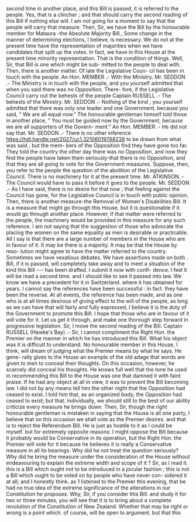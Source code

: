 second time in another place, and this Bill is passed, it is referred to the people. Yes, that is a clincher ; and that should carry the second reading of this Bill if nothing else will. I am not going for a moment to say that the people will carry that measure. Then, Sir, we have the Bill by the honourable member for Mataura -the Absolute Majority Bill., Some change in the manner of determining elections, I believe, is necessary. We do not at the present time have the representation of majorities when we have candidates that split up the votes. In fact, we have in this House at the present time minority representation. That is the condition of things. Well, Sir, that Bill is one which might be sub- mitted to the people to deal with. Then, there is another matter. Of late the Legislative Coun- cil has been in touch with the people. An Hon. MEMBER .- With the Ministry. Mr. SEDDON .- The Ministry is in touch with the people, and you yourself admitted that when you said there was no Opposition. There- fore, if the Legislative Council carry out the behests of the people Captain RUSSELL .- The behests of the Ministry. Mr. SEDDON .- Nothing of the kind ; you yourself admitted that there was only one leader and one Government, because you said, " We are all equal now." The honourable gentleman himself told those in another place, " You must be guided now by the Government, because we are all supporters of the Govern- ment." An Hon. MEMBER .- He did not say that. Mr. SEDDON .- There is no other inference https://hdl.handle.net/2027/uc1.32106019788238 to be drawn from what was said ; but the mem- bers of the Opposition find they have gone too far. They told the country the other day there was no Opposition, and now they find the people have taken them seriously-that there is no Opposition, and that they are all going to vote for the Government measures. Suppose, then, you refer to the people the question of the abolition of the Legislative Council. There is no machinery for it at the present time. Mr. ATKINSON. - The Council would have to pass it before it goes to the people. Mr. SEDDON .- As I have said, there is no desire for that now ; that feeling against the Council has gone, for the Legislative Council is in touch with public opinion. Then, there is another measure-the Removal of Women's Disabilities Bill. It is a measure that might go through this House, but it is questionable if it would go through another place. However, if that matter were referred to the people, the machinery would be provided in this measure for any such reference. I am not saying that the suggestion of those who advocate the placing the women on the same equality as men is desirable or practicable. All I say is that there are a large number of members in the House who are in favour of it. It may be there is a majority. It may be that the House by reso- lution might agree to have the matter referred to the country. Sometimes we have vexatious debates. We have assertions made on both . Bill, if it is passed, will completely take away and to meet a situation of the kind this Bill --- has been drafted. I submit it now with confi- dence. I feel it will be read a second time. and I should like to see it passed into law. We know we have a precedent for it in Switzerland. where it has obtained for years. I cannot say the references have been successful : in fact. they have been the reverse. At all events, the reference has been made, and as one who is at all times desirous of giving effect to the will of the people, as long as we can have that will fairly and fully expressed, I believe it is the duty of the Government to promote this Bill. I hope that those who are in favour of it will vote for it. Let us get it through, and make one thorough step forward in progressive legislation. Sir, I move the second reading of the Bill. Captain RUSSELL (Hawke's Bay) .- Sir, I cannot compliment the Right Hon. the Premier on the manner in which he has introduced this Bill. What his object was it is difficult to understand. No honourable member in this House, I think, will dream of judging what the Premier means by what he says. He gene- rally gives to the House an example of the old adage that words are given to men to conceal their thoughts. On this occasion, however, he scarcely did conceal his thoughts. He knows full well that the tone he used in recommending this Bill to the House was one that damned it with faint praise. If he had any object at all in view, it was to prevent the Bill becoming law. I did not by any means tell him the other night that the Opposition had ceased to exist. I told him that, as an organized body, the Opposition had ceased to exist; but that. individually, we should still to the best of our ability criticize every measure he brings down. Then, Sir, though the right honourable gentleman is mistaken in saying that the House is all one party, I believe that on this occasion we shall vote as the Premier desires. and that is to reject the Referendum Bill. He is just as hostile to it as I could be myself. but for extremely opposite reasons: I might oppose the Bill because it probably would be Conservative in its operation, but the Right Hon. the Premier will vote for it because he believes it is really a Conservative measure in all its bearings. Why did he not treat the question seriously? Why did he bring the measure under the consideration of the House without endeavouring to explain the extreme width and scope of it ? Sir, as I read it. this is a Bill which ought not to be introduced in a jocular fashion ; this is not a Bill which ought to be voted on by people who have never con- sidered it at all; and I honestly think. as 1 listened to the Premier this evening, that be had no true idea of the extreme significance of the alterations in our Constitution he proposes. Why, Sir, if you consider this Bill. and study it for two or three minutes, you will see that it is to bring about a complete revolution of the Constitution of New Zealand. Whether that may be right or wrong is a point which. of course, will be open to argument. but that this 